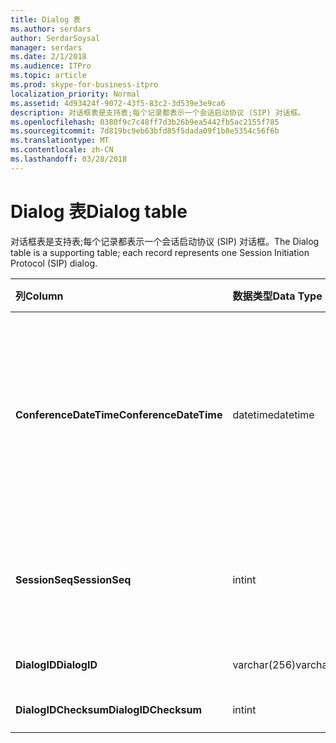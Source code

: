 ```yaml
---
title: Dialog 表
ms.author: serdars
author: SerdarSoysal
manager: serdars
ms.date: 2/1/2018
ms.audience: ITPro
ms.topic: article
ms.prod: skype-for-business-itpro
localization_priority: Normal
ms.assetid: 4d93424f-9072-43f5-83c2-3d539e3e9ca6
description: 对话框表是支持表;每个记录都表示一个会话启动协议 (SIP) 对话框。
ms.openlocfilehash: 0380f9c7c48ff7d3b26b9ea5442fb5ac2155f785
ms.sourcegitcommit: 7d819bc9eb63bfd85f5dada09f1b8e5354c56f6b
ms.translationtype: MT
ms.contentlocale: zh-CN
ms.lasthandoff: 03/28/2018
---
```

# <a name="dialog-table"></a><span data-ttu-id="b571b-103">Dialog 表</span><span class="sxs-lookup"><span data-stu-id="b571b-103">Dialog table</span></span>
 
<span data-ttu-id="b571b-104">对话框表是支持表;每个记录都表示一个会话启动协议 (SIP) 对话框。</span><span class="sxs-lookup"><span data-stu-id="b571b-104">The Dialog table is a supporting table; each record represents one Session Initiation Protocol (SIP) dialog.</span></span>
  
|<span data-ttu-id="b571b-105">**列**</span><span class="sxs-lookup"><span data-stu-id="b571b-105">**Column**</span></span>|<span data-ttu-id="b571b-106">**数据类型**</span><span class="sxs-lookup"><span data-stu-id="b571b-106">**Data Type**</span></span>|<span data-ttu-id="b571b-107">**键/索引**</span><span class="sxs-lookup"><span data-stu-id="b571b-107">**Key/Index**</span></span>|<span data-ttu-id="b571b-108">**详细信息**</span><span class="sxs-lookup"><span data-stu-id="b571b-108">**Details**</span></span>|
|:-----|:-----|:-----|:-----|
|<span data-ttu-id="b571b-109">**ConferenceDateTime**</span><span class="sxs-lookup"><span data-stu-id="b571b-109">**ConferenceDateTime**</span></span> <br/> |<span data-ttu-id="b571b-110">datetime</span><span class="sxs-lookup"><span data-stu-id="b571b-110">datetime</span></span>  <br/> |<span data-ttu-id="b571b-111">Primary</span><span class="sxs-lookup"><span data-stu-id="b571b-111">Primary</span></span>  <br/> |<span data-ttu-id="b571b-112">当卓越质量 (QoE) 代理程序从调用方或被调用方接收的第一个报告的时间。</span><span class="sxs-lookup"><span data-stu-id="b571b-112">Time when the Quality of Excellence (QoE) agent receives the first report from either caller or callee.</span></span> <span data-ttu-id="b571b-113">与 SessionSeq 配合使用，以唯一标识会话。</span><span class="sxs-lookup"><span data-stu-id="b571b-113">Used in conjunction with SessionSeq to uniquely identify a session.</span></span>  <br/> |
|<span data-ttu-id="b571b-114">**SessionSeq**</span><span class="sxs-lookup"><span data-stu-id="b571b-114">**SessionSeq**</span></span> <br/> |<span data-ttu-id="b571b-115">int</span><span class="sxs-lookup"><span data-stu-id="b571b-115">int</span></span>  <br/> |<span data-ttu-id="b571b-116">Primary</span><span class="sxs-lookup"><span data-stu-id="b571b-116">Primary</span></span>  <br/> |<span data-ttu-id="b571b-117">若要区分的会话时它们具有相同的 ConferenceDateTime 的序列号。</span><span class="sxs-lookup"><span data-stu-id="b571b-117">Sequence number to differentiate sessions when they have the same ConferenceDateTime.</span></span>  <br/> |
|<span data-ttu-id="b571b-118">**DialogID**</span><span class="sxs-lookup"><span data-stu-id="b571b-118">**DialogID**</span></span> <br/> |<span data-ttu-id="b571b-119">varchar(256)</span><span class="sxs-lookup"><span data-stu-id="b571b-119">varchar(256)</span></span>  <br/> ||<span data-ttu-id="b571b-120">这是全局唯一的对话框 ID。</span><span class="sxs-lookup"><span data-stu-id="b571b-120">Dialog ID which is globally unique.</span></span>  <br/> |
|<span data-ttu-id="b571b-121">**DialogIDChecksum**</span><span class="sxs-lookup"><span data-stu-id="b571b-121">**DialogIDChecksum**</span></span> <br/> |<span data-ttu-id="b571b-122">int</span><span class="sxs-lookup"><span data-stu-id="b571b-122">int</span></span>  <br/> |<span data-ttu-id="b571b-123">索引</span><span class="sxs-lookup"><span data-stu-id="b571b-123">index</span></span>  <br/> |<span data-ttu-id="b571b-124">校验和的对话框 id。</span><span class="sxs-lookup"><span data-stu-id="b571b-124">Checksum of the Dialog ID.</span></span>  <br/> |
   

